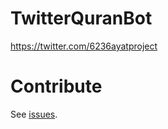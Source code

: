 # TwitterQuranBot
https://twitter.com/6236ayatproject

# Contribute  

See [issues](https://github.com/SaidRH/QuranPlayer/issues).

